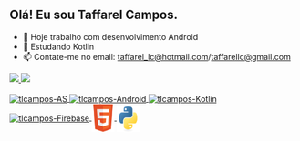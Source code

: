 ## Olá! Eu sou Taffarel Campos.

- 👀 Hoje trabalho com desenvolvimento Android
- 🌱 Estudando Kotlin
- 📫 Contate-me no email: taffarel_lc@hotmail.com/taffarellc@gmail.com

<div>
  <a href="https://www.linkedin.com/in/taffarelcampos/">
  <img height="185em" src ="https://github-readme-stats.vercel.app/api?username=tlcampos&theme=radical&show_icons=true"/>
  <img height="185em" src ="https://github-readme-stats.vercel.app/api/top-langs/?username=tlcampos&-compactlangs-16&theme=radical"/> 
</div>

<div style="display: inline_block"><br>
  <img align="center" alt="tlcampos-AS" height="50" width="40" src="https://cdn.jsdelivr.net/gh/devicons/devicon@latest/icons/androidstudio/androidstudio-original.svg">
  <img align="center" alt="tlcampos-Android" height="50" width="40" src="https://cdn.jsdelivr.net/gh/devicons/devicon@latest/icons/android/android-original.svg">
  <img align="center" alt="tlcampos-Kotlin" height="50" width="40" src="https://cdn.jsdelivr.net/gh/devicons/devicon@latest/icons/kotlin/kotlin-original.svg">
  <img align="center" alt="tlcampos-Firebase" height="50" width="40" src="https://cdn.jsdelivr.net/gh/devicons/devicon@latest/icons/firebase/firebase-original-wordmark.svg">
  <img align="center" alt="tlcampos-HTML" height="50" width="40" src="https://raw.githubusercontent.com/devicons/devicon/master/icons/html5/html5-original.svg">
  <img align="center" alt="tlcampos-Python" height="50" width="40" src="https://raw.githubusercontent.com/devicons/devicon/master/icons/python/python-original.svg">
</div>
